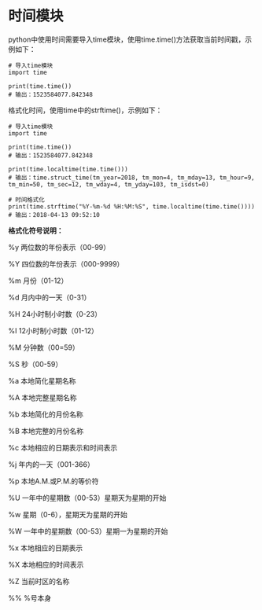 # 时间模块 #

python中使用时间需要导入time模块，使用time.time()方法获取当前时间戳，示例如下：
```
# 导入time模块
import time

print(time.time())
# 输出：1523584077.842348

```

格式化时间，使用time中的strftime()，示例如下：
```
# 导入time模块
import time

print(time.time())
# 输出：1523584077.842348

print(time.localtime(time.time()))
# 输出：time.struct_time(tm_year=2018, tm_mon=4, tm_mday=13, tm_hour=9, tm_min=50, tm_sec=12, tm_wday=4, tm_yday=103, tm_isdst=0)

# 时间格式化
print(time.strftime("%Y-%m-%d %H:%M:%S", time.localtime(time.time())))
# 输出：2018-04-13 09:52:10
```

**格式化符号说明：**

%y 两位数的年份表示（00-99）

%Y 四位数的年份表示（000-9999）

%m 月份（01-12）

%d 月内中的一天（0-31）

%H 24小时制小时数（0-23）

%I 12小时制小时数（01-12）

%M 分钟数（00=59）

%S 秒（00-59）

%a 本地简化星期名称

%A 本地完整星期名称

%b 本地简化的月份名称

%B 本地完整的月份名称

%c 本地相应的日期表示和时间表示

%j 年内的一天（001-366）

%p 本地A.M.或P.M.的等价符

%U 一年中的星期数（00-53）星期天为星期的开始

%w 星期（0-6），星期天为星期的开始

%W 一年中的星期数（00-53）星期一为星期的开始

%x 本地相应的日期表示

%X 本地相应的时间表示

%Z 当前时区的名称

%% %号本身

